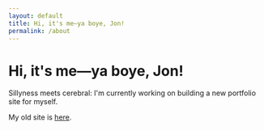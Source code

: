 ```yaml
---
layout: default
title: Hi, it's me—ya boye, Jon!
permalink: /about
---
```

# Hi, it's me—ya boye, Jon!

Sillyness meets cerebral: I'm currently working on building a new portfolio site for myself.

My old site is [here](https://jonsimeon.com/).